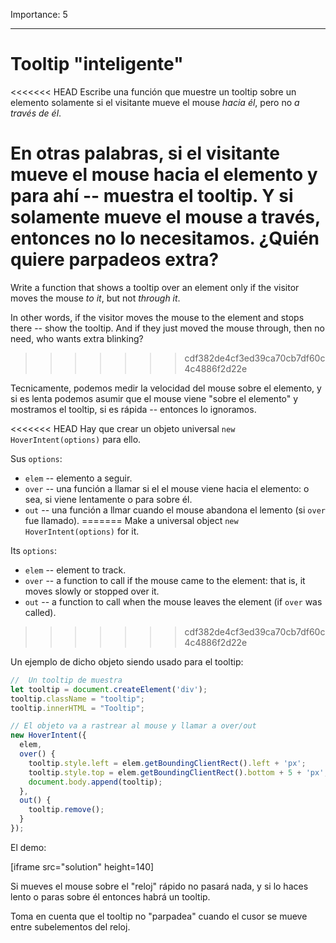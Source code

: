 Importance: 5

---

# Tooltip "inteligente"

<<<<<<< HEAD
Escribe una función que muestre un tooltip sobre un elemento solamente si el visitante mueve el mouse *hacia él*, pero no *a través de él*.

En otras palabras, si el visitante mueve el mouse hacia el elemento y para ahí -- muestra el tooltip. Y si solamente mueve el mouse a través, entonces no lo necesitamos. ¿Quién quiere parpadeos extra?
=======
Write a function that shows a tooltip over an element only if the visitor moves the mouse *to it*, but not *through it*.

In other words, if the visitor moves the mouse to the element and stops there -- show the tooltip. And if they just moved the mouse through, then no need, who wants extra blinking?
>>>>>>> cdf382de4cf3ed39ca70cb7df60c4c4886f2d22e

Tecnicamente, podemos medir la velocidad del mouse sobre el elemento, y si es lenta podemos asumir que el mouse viene "sobre el elemento" y mostramos el tooltip, si es rápida -- entonces lo ignoramos.

<<<<<<< HEAD
Hay que crear un objeto universal `new HoverIntent(options)` para ello.

Sus `options`:
- `elem` -- elemento a seguir.
- `over` -- una función a llamar si el el mouse viene hacia el elemento: o sea, si viene lentamente o para sobre él.
- `out` -- una función a llmar cuando el mouse abandona el lemento (si `over` fue llamado).
=======
Make a universal object `new HoverIntent(options)` for it.

Its `options`:
- `elem` -- element to track.
- `over` -- a function to call if the mouse came to the element: that is, it moves slowly or stopped over it.
- `out` -- a function to call when the mouse leaves the element (if `over` was called).
>>>>>>> cdf382de4cf3ed39ca70cb7df60c4c4886f2d22e

Un ejemplo de dicho objeto siendo usado para el tooltip:

```js
//  Un tooltip de muestra
let tooltip = document.createElement('div');
tooltip.className = "tooltip";
tooltip.innerHTML = "Tooltip";

// El objeto va a rastrear al mouse y llamar a over/out
new HoverIntent({
  elem,
  over() {
    tooltip.style.left = elem.getBoundingClientRect().left + 'px';
    tooltip.style.top = elem.getBoundingClientRect().bottom + 5 + 'px';
    document.body.append(tooltip);
  },
  out() {
    tooltip.remove();
  }
});
```

El demo:

[iframe src="solution" height=140]

Si mueves el mouse sobre el "reloj" rápido no pasará nada, y si lo haces lento o paras sobre él entonces habrá un tooltip.

Toma en cuenta que el tooltip no "parpadea" cuando el cusor se mueve entre subelementos del reloj.
